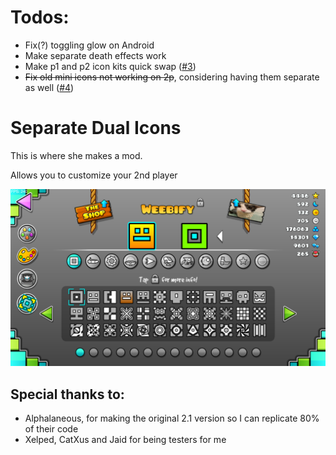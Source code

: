 # Todos:
- Fix(?) toggling glow on Android
- Make separate death effects work
- Make p1 and p2 icon kits quick swap ([#3](https://github.com/Weebifying/separate-dual-icons-geode/issues/3))
- ~~Fix old mini icons not working on 2p~~, considering having them separate as well ([#4](https://github.com/Weebifying/separate-dual-icons-geode/issues/4))

# Separate Dual Icons

This is where she makes a mod.

Allows you to customize your 2nd player

![Showcase](image.png)

## Special thanks to:
- Alphalaneous, for making the original 2.1 version so I can replicate 80% of their code
- Xelped, CatXus and Jaid for being testers for me